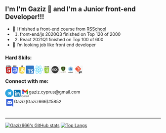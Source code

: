 ## I'm I'm Gaziz 👋 and I'm a Junior front-end Developer!!!

-   🔭 I finished a front-end course from [RSSchool](https://rs.school/)
-  1. front-end/js 2020Q3 finished on Top 120 of 2000
-  2. React 2021Q1 finished on Top 100 of 600
-   🤔 I’m looking job like front end developer

### Hard Skils:

<img align="left" alt="HTML5" height="26px" src="https://github.com/Gaziz666/Gaziz666/blob/main/logo-img/html.jpg" />
<img align="left" alt="CSS3" height="26px" src="https://github.com/Gaziz666/Gaziz666/blob/main/logo-img/css-logo.png" />
<img align="left" alt="JavaScript" height="26px" src="https://github.com/Gaziz666/Gaziz666/blob/main/logo-img/js-logo.png" />
<img align="left" alt="TypeScript" height="26px" src="https://github.com/Gaziz666/Gaziz666/blob/main/logo-img/ts-logo.png" />
<img align="left" alt="React" height="26px" src="https://github.com/Gaziz666/Gaziz666/blob/main/logo-img/react-logo.png" />
<img align="left" alt="Node.js" height="26px" src="https://github.com/Gaziz666/Gaziz666/blob/main/logo-img/node-logo.png" />
<img align="left" alt="Express.js" height="26px" src="https://github.com/Gaziz666/Gaziz666/blob/main/logo-img/express-logo.png" />
<img align="left" alt="MongoDB" height="26px" src="https://github.com/Gaziz666/Gaziz666/blob/main/logo-img/mongo%20db.png" />
<img align="left" alt="Webpack" height="26px" src="https://github.com/Gaziz666/Gaziz666/blob/main/logo-img/webpack-logo.jpeg" />
<img align="left" alt="Git" height="26px" src="https://github.com/Gaziz666/Gaziz666/blob/main/logo-img/git-logo.png" />

<br />

### Connect with me:

[<img align="left" alt="Git" height="26px" src="https://github.com/Gaziz666/Gaziz666/blob/main/logo-img/telegram-logo.png" />](https://t.me/Gaziz666)
[<img align="left" alt="Git" height="26px" src="https://github.com/Gaziz666/Gaziz666/blob/main/logo-img/linkedin-logo.png" />](https://www.linkedin.com/in/gaziz-tuleukulov/)
<p>
<img align="left" alt="Git" height="26px" src="https://github.com/Gaziz666/Gaziz666/blob/main/logo-img/gmail-logo.png" />gaziz.cyprus@gmail.com
  </p>
  <p>
<img align="left" alt="Git" height="26px" src="https://github.com/Gaziz666/Gaziz666/blob/main/logo-img/discord-logo.png" />Gaziz(Gaziz666)#5852
  </p>
<br />


<hr>

[![Gaziz666's GitHub stats](https://github-readme-stats.vercel.app/api?username=Gaziz666)](https://github.com/Gaziz666)
[![Top Langs](https://github-readme-stats.vercel.app/api/top-langs/?username=Gaziz666&layout=compact)](https://github.com/Gaziz666)
